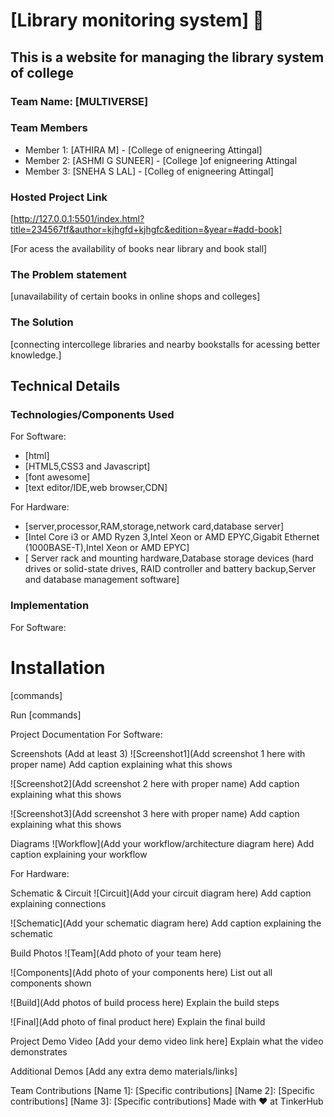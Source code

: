 # [Library monitoring system] 🎯


## This is a website for managing the library system of college 
### Team Name: [MULTIVERSE]


### Team Members
- Member 1: [ATHIRA M] - [College of enigneering Attingal]
- Member 2: [ASHMI G SUNEER] - [College ]of enigneering Attingal
- Member 3: [SNEHA S LAL] - [Colleg of enigneering Attingal]

### Hosted Project Link
[http://127.0.0.1:5501/index.html?title=234567tf&author=kjhgfd+kjhgfc&edition=&year=#add-book]


[For acess the availability of books near library and book stall]

### The Problem statement
[unavailability of certain books in online shops and colleges]

### The Solution
[connecting intercollege libraries and nearby bookstalls for acessing better knowledge.]

## Technical Details
### Technologies/Components Used
For Software:
- [html]
- [HTML5,CSS3 and Javascript]
- [font awesome]
- [text editor/IDE,web browser,CDN]

For Hardware:
- [server,processor,RAM,storage,network card,database server]
- [Intel Core i3 or AMD Ryzen 3,Intel Xeon or AMD EPYC,Gigabit Ethernet (1000BASE-T),Intel Xeon or AMD EPYC]
- [ Server rack and mounting hardware,Database storage devices (hard drives or solid-state drives, RAID controller and battery backup,Server and database management software]
### Implementation
For Software:
# Installation
[commands]

Run
[commands]

Project Documentation
For Software:

Screenshots (Add at least 3)
![Screenshot1](Add screenshot 1 here with proper name) Add caption explaining what this shows

![Screenshot2](Add screenshot 2 here with proper name) Add caption explaining what this shows

![Screenshot3](Add screenshot 3 here with proper name) Add caption explaining what this shows

Diagrams
![Workflow](Add your workflow/architecture diagram here) Add caption explaining your workflow

For Hardware:

Schematic & Circuit
![Circuit](Add your circuit diagram here) Add caption explaining connections

![Schematic](Add your schematic diagram here) Add caption explaining the schematic

Build Photos
![Team](Add photo of your team here)

![Components](Add photo of your components here) List out all components shown

![Build](Add photos of build process here) Explain the build steps

![Final](Add photo of final product here) Explain the final build

Project Demo
Video
[Add your demo video link here] Explain what the video demonstrates

Additional Demos
[Add any extra demo materials/links]

Team Contributions
[Name 1]: [Specific contributions]
[Name 2]: [Specific contributions]
[Name 3]: [Specific contributions]
Made with ❤️ at TinkerHub

